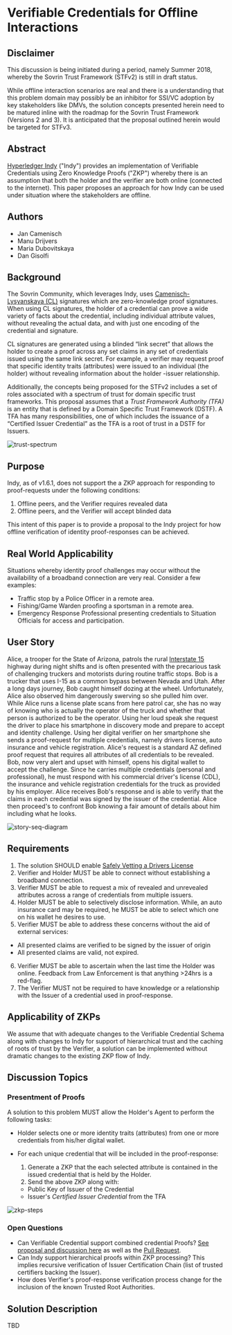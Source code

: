 # Verifiable Credentials for Offline Interactions

## Disclaimer
This discussion is being initiated during a period, namely Summer 2018, whereby the Sovrin Trust Framework (STFv2) is still in draft status.

While offline interaction scenarios are real and there is a understanding that this problem domain may possibly be an inhibitor for SSI/VC adoption by key stakeholders like DMVs, the solution concepts presented herein need to be matured inline with the roadmap for the Sovrin Trust Framework (Versions 2 and 3). It is anticipated that the proposal outlined herein would be targeted for STFv3.

## Abstract
[Hyperledger Indy](https://www.hyperledger.org/projects) ("Indy") provides an implementation of Verifiable Credentials using Zero Knowledge Proofs ("ZKP") whereby there is an assumption that both the holder and the verifier are both online (connected to the internet). This paper proposes an approach for how Indy can be used under situation where the stakeholders are offline.

## Authors

* Jan Camenisch
* Manu Drijvers
* Maria Dubovitskaya
* Dan Gisolfi

## Background

The Sovrin Community, which leverages Indy, uses [Camenisch-Lysyanskaya (CL)](http://groups.csail.mit.edu/cis/pubs/lysyanskaya/cl02b.pdf)  signatures which are zero-knowledge proof signatures. When using CL signatures, the holder of a credential can prove a wide variety of facts about the credential, including individual attribute values, without revealing the actual data, and with just one encoding of the credential and signature.

CL signatures are generated using a blinded “link secret” that allows the holder to create a proof across any set claims in any set of credentials issued using the same link secret. For example, a verifier may request proof that specific identity traits (attributes) were issued to an individual (the holder) without revealing information about the holder -issuer relationship.

Additionally, the concepts being proposed for the STFv2 includes a set of roles associated with a spectrum of trust for domain specific trust frameworks. This proposal assumes that a *Trust Framework Authority (TFA)* is an entity that is defined by a Domain Specific Trust Framework (DSTF). A TFA has many responsibilities, one of which includes the issuance of a “Certified Issuer Credential” as the TFA is a root of trust in a DSTF for Issuers.

![trust-spectrum](./diagrams/images/trust-spectrum.png)

## Purpose
Indy, as of v1.6.1, does not support the a ZKP approach for responding to proof-requests under the following conditions:

1. Offline peers, and the Verifier requires revealed data
2. Offline peers, and the Verifier will accept blinded data

This intent of this paper is to provide a proposal to the Indy project for how offline verification of identity proof-responses can be achieved.

## Real World Applicability
Situations whereby identity proof challenges may occur without the availability of a broadband connection are very real. Consider  a few examples:

* Traffic stop by a Police Officer in a remote area.
* Fishing/Game Warden proofing a sportsman in a remote area.
* Emergency Response Professional presenting credentials to Situation Officials for access and participation.

## User Story
Alice, a trooper for the State of Arizona, patrols the rural [Interstate 15](https://en.wikipedia.org/wiki/Interstate_15_in_Arizona) highway during night shifts and is often presented with the precarious task of challenging truckers and motorists during routine traffic stops. Bob is a trucker that uses I-15 as a common bypass between Nevada and Utah. After a long days journey, Bob caught himself dozing at the wheel. Unfortunately, Alice also observed him dangerously swerving so she pulled him over. While Alice runs a license plate scans from here patrol car, she has no way of knowing who is actually the operator of the truck and whether that person is authorized to be the operator. Using her loud speak she request the driver to place his smartphone in discovery mode and prepare to accept and identity challenge. Using her digital verifier on her smartphone she sends a proof-request for multiple credentials, namely drivers license, auto insurance and vehicle registration. Alice's request is a standard AZ defined proof request that requires all attributes of all credentials to be revealed. Bob, now very alert and upset with himself, opens his digital wallet to accept the challenge. Since he carries multiple credentials (personal and professional), he must respond with his commercial driver's license (CDL), the insurance and vehicle registration credentials for the truck as provided by his employer. Alice receives Bob's response and is able to verify that the claims in each credential was signed by the issuer of the credential. Alice then proceed's to confront Bob knowing a fair amount of details about him including what he looks.        

![story-seq-diagram](./diagrams/images/scenario-flow.png)

## Requirements

1. The solution SHOULD enable [Safely Vetting a Drivers License](https://www.ibm.com/blogs/blockchain/2016/06/safely-vetting-a-digital-drivers-license/)
2. Verifier and Holder MUST be able to connect without establishing a broadband connection.
3. Verifier MUST be able to request a mix of revealed and unrevealed attributes across a range of credentials from multiple issuers.
4. Holder MUST be able to selectively disclose information. While, an auto insurance card may be required, he MUST be able to select which one on his wallet he desires to use.
5. Verifier MUST be able to address these concerns without the aid of external services:
  * All presented claims are verified to be signed by the issuer of origin
  * All presented claims are valid, not expired.
6. Verifier MUST be able to ascertain when the last time the Holder was online. Feedback from Law Enforcement is that anything >24hrs is a red-flag.
7. The Verifier MUST not be required to have knowledge or a relationship with the Issuer of a credential used in proof-response.

## Applicability of ZKPs
We assume that with adequate changes to the Verifiable Credential Schema along with changes to Indy for support of hierarchical trust and the caching of roots of trust by the Verifier, a solution can be implemented without dramatic changes to the existing ZKP flow of Indy.

## Discussion Topics

### Presentment of Proofs
A solution to this problem MUST allow the Holder's Agent to perform the following tasks:

* Holder selects one or more identity traits (attributes) from one or more credentials from his/her digital wallet.
* For each unique credential that will be included in the proof-response:

  1. Generate a ZKP that the each selected attribute is contained in the issued credential that is held by the Holder.
  2. Send the above ZKP along with:
    * Public Key of Issuer of the Credential
    * Issuer's *Certified Issuer Credential* from the TFA

![zkp-steps](./diagrams/images/zkp-steps.png)

### Open Questions
* Can Verifiable Credential support combined credential Proofs? [See proposal and discussion here](https://docs.google.com/document/d/10e6lcsX0kiXkWX4_79hD1fb4p_AbFGsRm90eJJKFayI/edit?ts=5b697a4b#heading=h.5n2rgn5i7d3g) as well as the [Pull Request](https://github.com/sovrin-foundation/vc-data-model/tree/anoncred).
* Can Indy support hierarchical proofs within ZKP processing? This implies recursive verification of Issuer Certification Chain (list of trusted certifiers backing the Issuer).
* How does Verifier's proof-response verification process change for the inclusion of the known Trusted Root Authorities.

## Solution Description
TBD
